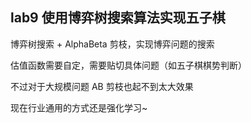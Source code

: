 ## lab9 使用博弈树搜索算法实现五子棋

博弈树搜索 + AlphaBeta 剪枝，实现博弈问题的搜索

估值函数需要自定，需要贴切具体问题（如五子棋棋势判断）

不过对于大规模问题 AB 剪枝也起不到太大效果

现在行业通用的方式还是强化学习~
